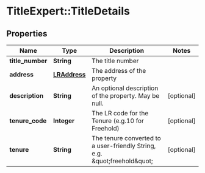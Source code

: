 # TitleExpert::TitleDetails

## Properties
Name | Type | Description | Notes
------------ | ------------- | ------------- | -------------
**title_number** | **String** | The title number | 
**address** | [**LRAddress**](LRAddress.md) | The address of the property | 
**description** | **String** | An optional description of the property. May be null. | [optional] 
**tenure_code** | **Integer** | The LR code for the Tenure (e.g.10 for Freehold) | [optional] 
**tenure** | **String** | The tenure converted to a user-friendly String, e.g. \&quot;freehold\&quot; | [optional] 


